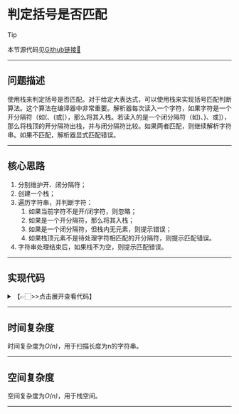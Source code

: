 # 判定括号是否匹配

> [!Tip]
> 
> 本节源代码见[Github链接🔗](https://github.com/MaxSolider/leetcode-algorithm/blob/main/structure/src/main/java/org/example/stack/SymbolMatching.java)

---

## 问题描述
使用栈来判定括号是否匹配。对于给定大表达式，可以使用栈来实现括号匹配判断算法。这个算法在编译器中非常重要。解析器每次读入一个字符，如果字符是一个开分隔符（如(、{或\[），那么将其入栈。若读入的是一个闭分隔符（如)、}、或]），那么将栈顶的开分隔符出栈，并与闭分隔符比较。如果两者匹配，则继续解析字符串。如果不匹配，解析器显式匹配错误。

---

## 核心思路
1. 分别维护开、闭分隔符；
2. 创建一个栈；
3. 遍历字符串，并判断字符：
	1. 如果当前字符不是开/闭字符，则忽略；
	2. 如果是一个开分隔符，那么将其入栈；
	3. 如果是一个闭分隔符，但栈内无元素，则提示错误；
	4. 如果栈顶元素不是待处理字符相匹配的开分隔符，则提示匹配错误。
4. 字符串处理结束后，如果栈不为空，则提示匹配错误。

---

## 实现代码
<details> 
	<summary>【👉🏻>>点击展开查看代码】</summary> 
	<pre>
		<code>
/**  
 * 判定括号是否匹配  
 *  
 * @className: SymbolMatching  
 * @author: Max Solider  
 * @date: 2023-03-06 22:50  
 */
 public class SymbolMatching {  
  
    // 1.分别维护开、闭分隔符，以及他们之间匹配关系  
    final static List<String> openSymbolList = new ArrayList<String>() {  
        {  
            add("(");  
            add("{");  
            add("[");  
        }  
    };  
    final static List<String> closeSymbolList = new ArrayList<String>() {  
        {  
            add(")");  
            add("}");  
            add("]");  
        }  
    };  
    final static Map<String, String> symbolMap = new HashMap<String, String>() {  
        {  
            put(")", "(");  
            put("}", "{");  
            put("]", "[");  
        }  
    };  
  
    /**  
     * 判定括号是否匹配  
     * @param str 待判定字符串  
     * @return 判定结果  
     */  
    public static boolean matchSymbol(String str) {  
        // 2.创建栈  
        LLStack llStack = new LLStack();  
        // 3.遍历字符串  
        for (char s : str.toCharArray()) {  
            if (openSymbolList.contains(String.valueOf(s))) {  
                llStack.push(String.valueOf(s));  
            } else if (closeSymbolList.contains(String.valueOf(s))) {  
                if (llStack.isEmpty()) {  
                    return false;  
                }  
                String top = llStack.pop();  
                if (!top.equals(symbolMap.get(String.valueOf(s)))) {  
                    return false;  
                }  
            }  
        }  
        // 4.判断栈内是否为空，不为空则说明有字符未被匹配  
        if (!llStack.isEmpty()) {  
            return false;  
        }  
        return true;  
    }  
  
    public static void main(String[] args) {  
        String str = "(A+B)+(C-D)";  
        System.out.println("The result of matching is " + matchSymbol(str));  
        str = "((A+B)+(C-D)";  
        System.out.println("The result of matching is " + matchSymbol(str));  
        str = "((A+B)+[C-D])";  
        System.out.println("The result of matching is " + matchSymbol(str));  
        str = "{(A+B)+(C-D))";  
        System.out.println("The result of matching is " + matchSymbol(str));  
    }  
}
		</code>
	</pre>
</details>

---

## 时间复杂度
时间复杂度为*O(n)*，用于扫描长度为n的字符串。

---

## 空间复杂度
空间复杂度为*O(n)*，用于栈空间。

---